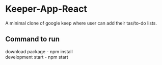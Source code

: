 # Keeper-App-React
A minimal clone of google keep where user can add their tas/to-do lists.
## Command to run
<div>
  download package - npm install 
<br>
  development start - npm start 
<br>
  
